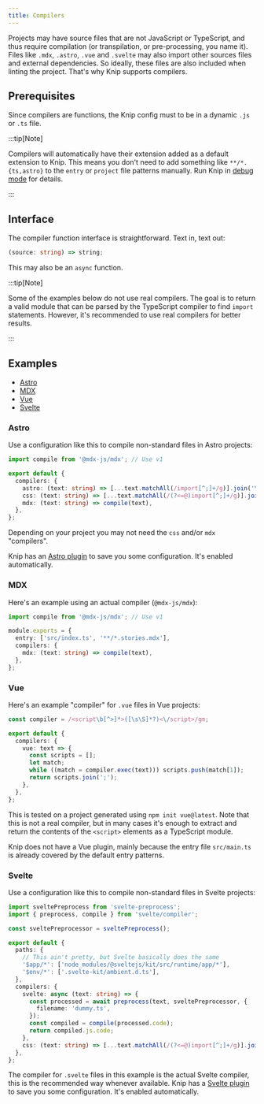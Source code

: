 ```yaml
---
title: Compilers
---
```


Projects may have source files that are not JavaScript or TypeScript, and thus
require compilation (or transpilation, or pre-processing, you name it). Files
like `.mdx`, `.astro`, `.vue` and `.svelte` may also import other sources files
and external dependencies. So ideally, these files are also included when
linting the project. That's why Knip supports compilers.

## Prerequisites

Since compilers are functions, the Knip config must to be in a dynamic `.js` or
`.ts` file.

:::tip[Note]

Compilers will automatically have their extension added as a default extension
to Knip. This means you don't need to add something like `**/*.{ts,astro}` to
the `entry` or `project` file patterns manually. Run Knip in [debug mode][1] for
details.

:::

## Interface

The compiler function interface is straightforward. Text in, text out:

```ts
(source: string) => string;
```

This may also be an `async` function.

:::tip[Note]

Some of the examples below do not use real compilers. The goal is to return a
valid module that can be parsed by the TypeScript compiler to find `import`
statements. However, it's recommended to use real compilers for better results.

:::

## Examples

- [Astro][2]
- [MDX][3]
- [Vue][4]
- [Svelte][5]

### Astro

Use a configuration like this to compile non-standard files in Astro projects:

```ts
import compile from '@mdx-js/mdx'; // Use v1

export default {
  compilers: {
    astro: (text: string) => [...text.matchAll(/import[^;]+/g)].join('\n'),
    css: (text: string) => [...text.matchAll(/(?<=@)import[^;]+/g)].join('\n'),
    mdx: (text: string) => compile(text),
  },
};
```

Depending on your project you may not need the `css` and/or `mdx` "compilers".

Knip has an [Astro plugin][6] to save you some configuration. It's enabled
automatically.

### MDX

Here's an example using an actual compiler (`@mdx-js/mdx`):

```ts title="knip.ts"
import compile from '@mdx-js/mdx'; // Use v1

module.exports = {
  entry: ['src/index.ts', '**/*.stories.mdx'],
  compilers: {
    mdx: (text: string) => compile(text),
  },
};
```

### Vue

Here's an example "compiler" for `.vue` files in Vue projects:

```ts title="knip.ts"
const compiler = /<script\b[^>]*>([\s\S]*?)<\/script>/gm;

export default {
  compilers: {
    vue: text => {
      const scripts = [];
      let match;
      while ((match = compiler.exec(text))) scripts.push(match[1]);
      return scripts.join(';');
    },
  },
};
```

This is tested on a project generated using `npm init vue@latest`. Note that
this is not a real compiler, but in many cases it's enough to extract and return
the contents of the `<script>` elements as a TypeScript module.

Knip does not have a Vue plugin, mainly because the entry file `src/main.ts` is
already covered by the default entry patterns.

### Svelte

Use a configuration like this to compile non-standard files in Svelte projects:

```ts title="knip.ts"
import sveltePreprocess from 'svelte-preprocess';
import { preprocess, compile } from 'svelte/compiler';

const sveltePreprocessor = sveltePreprocess();

export default {
  paths: {
    // This ain't pretty, but Svelte basically does the same
    '$app/*': ['node_modules/@sveltejs/kit/src/runtime/app/*'],
    '$env/*': ['.svelte-kit/ambient.d.ts'],
  },
  compilers: {
    svelte: async (text: string) => {
      const processed = await preprocess(text, sveltePreprocessor, {
        filename: 'dummy.ts',
      });
      const compiled = compile(processed.code);
      return compiled.js.code;
    },
    css: (text: string) => [...text.matchAll(/(?<=@)import[^;]+/g)].join('\n'),
  },
};
```

The compiler for `.svelte` files in this example is the actual Svelte compiler,
this is the recommended way whenever available. Knip has a [Svelte plugin][7] to
save you some configuration. It's enabled automatically.

[1]: ../reference/cli.md#--debug
[2]: #astro
[3]: #mdx
[4]: #vue
[5]: #svelte
[6]: ../reference/plugins/astro.md
[7]: ../reference/plugins/svelte.md
